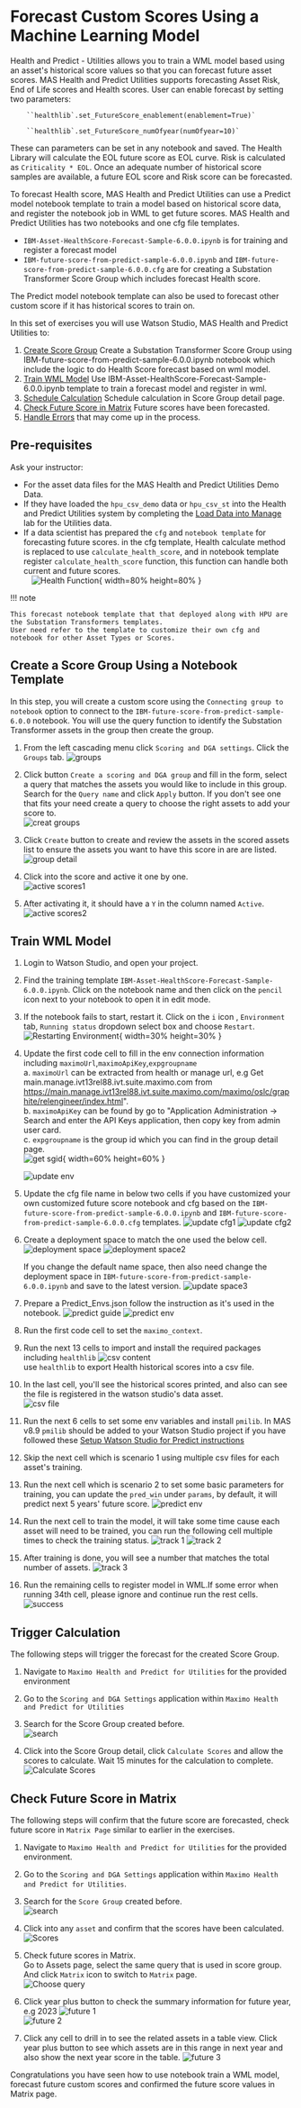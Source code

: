 # Forecast Custom Scores Using a Machine Learning Model
Health and Predict - Utilities allows you to train a WML model based using an asset's historical score values so that you 
can forecast future asset scores.   MAS Health and Predict Utilities supports forecasting Asset Risk, End of Life scores 
and Health scores. User can enable forecast by setting two parameters:
    
        ``healthlib`.set_FutureScore_enablement(enablement=True)`

        ``healthlib`.set_FutureScore_numOfyear(numOfyear=10)` 

These can parameters can be set in any notebook and saved. The Health Library will calculate the EOL future score as EOL curve.
Risk is calculated as `Criticality * EOL`.  Once an adequate number of historical score samples are available, a future 
EOL score and Risk score can be forecasted.

To forecast Health score, MAS Health and Predict Utilities can use a Predict model notebook template to train a model based on historical score data, and register the notebook job in WML to get future scores.  MAS Health and Predict Utilities has two notebooks and one cfg file templates.  
- `IBM-Asset-HealthScore-Forecast-Sample-6.0.0.ipynb` is for training and register a forecast model
- `IBM-future-score-from-predict-sample-6.0.0.ipynb` and `IBM-future-score-from-predict-sample-6.0.0.cfg` are for creating a Substation Transformer Score Group which includes forecast Health score.      

The Predict model notebook template can also be used to forecast other custom score if it has historical scores to train on.

In this set of exercises you will use Watson Studio, MAS Health and Predict Utilities to:   
1. [Create Score Group](#create_sg) Create a Substation Transformer Score Group using IBM-future-score-from-predict-sample-6.0.0.ipynb notebook which include the logic to do Health Score forecast based on wml model.       
2. [Train WML Model](#train_model) Use IBM-Asset-HealthScore-Forecast-Sample-6.0.0.ipynb template to train a forecast model and register in wml.    
3. [Schedule Calculation](#forecast) Schedule calculation in Score Group detail page.    
4. [Check Future Score in Matrix](#confirm_results) Future scores have been forecasted.   
5. [Handle Errors](#error_handling) that may come up in the process.   

## Pre-requisites 

Ask your instructor:
- For the asset data files for the MAS Health and Predict Utilities Demo Data. 
- If they have loaded the `hpu_csv_demo` data or `hpu_csv_st` into the Health and Predict Utilities system by completing the [Load Data into Manage](../../apm_8.7/asset_data_loader) lab for the Utilities data.   
- If a data scientist has prepared the `cfg` and `notebook template` for forecasting future scores. in the cfg template, Health calculate method is replaced to use `calculate_health_score`, and in notebook template register `calculate_health_score` function, this function can handle both current and future scores.   
    &#8194;&#8194;![Health Function](img/apm_8.9/future_wml1.png){ width=80% height=80% }

!!! note

    This forecast notebook template that that deployed along with HPU are the Substation Transformers templates.   
    User need refer to the template to customize their own cfg and notebook for other Asset Types or Scores.

## Create a Score Group Using a Notebook Template
<a name="create_sg"></a>
In this step, you will create a custom  score using the `Connecting group to notebook` option to connect to the
`IBM-future-score-from-predict-sample-6.0.0` notebook.  You will use the query function to identify the Substation 
Transformer assets in the group then create the group.

1. From the left cascading menu click `Scoring and DGA settings`.  Click the `Groups` tab.
    ![groups](img/apm_8.9/P8.png)	

2. Click button `Create a scoring and DGA group` and fill in the form, select a query that matches the assets you would like to include in this group. Search for the `Query name` and click `Apply` button.  If you don't see one that fits your need
create a query to choose the right assets to add your score to.    
    ![creat groups](img/apm_8.9/future_wml2.png)   

3. Click `Create` button to create and review the assets in the scored assets list to ensure the assets you want to have this score in are are listed.   
    ![group detail](img/apm_8.9/future_wml3.png)	

4. Click into the score and active it one by one.    
    ![active scores1](img/apm_8.9/future_wml4.png)	   

5. After activating it, it should have a `Y` in the column named `Active`.   
    ![active scores2](img/apm_8.9/future_wml5.png)	   


## Train WML Model
<a name="train_model"></a>

1. Login to Watson Studio, and open your project.
    
2. Find the training template `IBM-Asset-HealthScore-Forecast-Sample-6.0.0.ipynb`. Click on the notebook name and then 
click on the `pencil` icon next to your notebook to open it in edit mode.

3. If the notebook fails to start, restart it.  Click on the `i` icon , `Environment` tab,  `Running status` dropdown 
select box and choose `Restart`.    
    ![Restarting Environment](img/apm_8.7/HPU_dataloader_3.png){ width=30% height=30% } 

4. Update the first code cell to fill in the env connection information including `maximoUrl`,`maximoApiKey`,`expgroupname`    
    a. `maximoUrl` can be extracted from health or manage url, e.g Get main.manage.ivt13rel88.ivt.suite.maximo.com from    https://main.manage.ivt13rel88.ivt.suite.maximo.com/maximo/oslc/graphite/relengineer/index.html".    
    b. `maximoApiKey` can be found by go to "Application Administration -> Search and enter the API Keys application, then copy key from admin user card.    
    c. `expgroupname` is the group id which you can find in the group detail page.     
    ![get sgid](img/apm_8.9/future_wml7.png){ width=60% height=60% }    

    ![update env](img/apm_8.9/future_wml6.png)	      

5. Update the cfg file name in below two cells if you have customized your own customized future score notebook and cfg based on the `IBM-future-score-from-predict-sample-6.0.0.ipynb` and `IBM-future-score-from-predict-sample-6.0.0.cfg` templates.
    ![update cfg1](img/apm_8.9/future_wml9.png)
    ![update cfg2](img/apm_8.9/future_wml8.png)

6. Create a deployment space to match the one used the below cell.
    ![deployment space](img/apm_8.9/future_wml18.png)
    ![deployment space2](img/apm_8.9/future_wml19.png)

    If you change the default name space, then also need change the deployment space in `IBM-future-score-from-predict-sample-6.0.0.ipynb` and save to the latest version.
    ![update space3](img/apm_8.9/future_wml24.png)

7. Prepare a Predict_Envs.json follow the instruction as it's used in the notebook.
    ![predict guide](img/apm_8.9/future_wml17.png)
    ![predict env](img/apm_8.9/future_wml12.png)
8. Run the first code cell to set the `maximo_context`.

9. Run the next 13 cells to import and install the required packages including `healthlib`
    ![csv content](img/apm_8.9/future_wml10.png)   
 use `healthlib` to export Health historical scores into a csv file.   
    
10. In the last cell, you'll see the historical scores printed, and also can see the file is registered in the watson studio's data asset.   
    ![csv file](img/apm_8.9/future_wml11.png)   

11. Run the next 6 cells to set some env variables and install `pmilib`.  In MAS v8.9  `pmilib` should be added to your 
Watson Studio project if you have followed these [Setup Watson Studio for Predict instructions](setup_watson_studio.md)

12. Skip the next cell which is scenario 1 using multiple csv files for each asset's training. 

13. Run the next cell which is scenario 2 to set some basic parameters for training, you can update the `pred_win` under `params`, by default, it will predict next 5 years' future score.
    ![predict env](img/apm_8.9/future_wml13.png)

14. Run the next cell to train the model, it will take some time cause each asset will need to be trained, you can run the following cell multiple times to check the training status.
    ![track 1](img/apm_8.9/future_wml14.png)
    ![track 2](img/apm_8.9/future_wml15.png)

15. After training is done, you will see a number that matches the total number of assets.
    ![track 3](img/apm_8.9/future_wml20.png)
   
16. Run the remaining cells to register model in WML.If some error when running 34th cell, please ignore and continue run the rest cells.
    ![success](img/apm_8.9/future_wml21.png)


## Trigger Calculation
<a name="forecast"></a>
The following steps will trigger the forecast for the created Score Group.   

1. Navigate to `Maximo Health and Predict for Utilities` for the provided environment

2. Go to the `Scoring and DGA Settings` application within `Maximo Health and Predict for Utilities`

3. Search for the Score Group created before.    
    ![search](img/apm_8.9/future_wml22.png)   

4. Click into the Score Group detail, click `Calculate Scores` and allow the scores to calculate. Wait 15 minutes for the calculation to complete.
    ![Calculate Scores](img/apm_8.9/future_wml23.png)   


## Check Future Score in Matrix
<a name="confirm_results"></a>
The following steps will confirm that the future score are forecasted, check future score in `Matrix Page` similar to earlier in the exercises.

1. Navigate to `Maximo Health and Predict for Utilities` for the provided environment.

2. Go to the `Scoring and DGA Settings` application within  `Maximo Health and Predict for Utilities`.

3. Search for the `Score Group` created before.    
        ![search](img/apm_8.9/future_wml22.png)     

4. Click into any `asset` and confirm that the scores have been calculated.   
        ![Scores](img/apm_8.9/future_wml25.png)     

5. Check future scores in Matrix.   
    Go to Assets page, select the same query that is used in score group. And click `Matrix` icon to switch to `Matrix` page.   
    ![Choose query](img/apm_8.9/future_sg15.png)     

6. Click year plus button to check the summary information for future year, e.g 2023
    ![future 1](img/apm_8.9/future_sg16.png)    
    ![future 2](img/apm_8.9/future_sg17.png)     

7. Click any cell to drill in to see the related assets in a table view. Click year plus button to see which assets are in this range in next year and also show the next year score in the table.
    ![future 3](img/apm_8.9/future_sg18.png)   


Congratulations you have seen how to use notebook train a WML model, forecast future custom scores and confirmed the future score values in Matrix page.